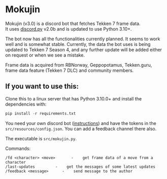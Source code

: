 # Mokujin

Mokujin (v3.0) is a discord bot that fetches Tekken 7 frame data.  
It uses [discord.py](https://github.com/Rapptz/discord.py) v2.0b and is updated to use Python 3.10+.

The bot now has all the functionalities currently planned. It seems to work well and is somewhat stable. Currently, the data the bot uses is being updated to Tekken 7 Season 4, and any further update will be added either on request or when we see a mistake.

Frame data is acquired from RBNorway, Geppopotamus, Tekken.guru, frame data feature (Tekken 7 DLC) and community members.


## If you want to use this:

Clone this to a linux server that has Python 3.10.0+ and install the dependencies with:
```py
pip install -r requirements.txt
```
 
You need your own discord bot ([instructions](https://github.com/reactiflux/discord-irc/wiki/Creating-a-discord-bot-&-getting-a-token)) and have the tokens in the `src/resources/config.json`. You can add a feedback channel there also.


The executable is `src/mokujin.py`.

Commands:
```
/fd <character> <move>       -    get frame data of a move from a character
/last-updates         -    get the messages of some latest updates
/feedback <message>      -    send message to the author   
```
